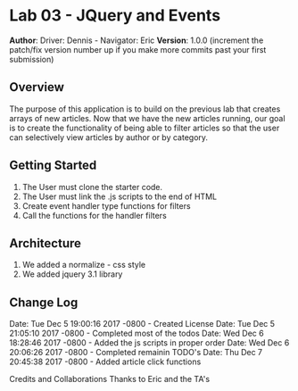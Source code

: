 # Lab 03 - JQuery and Events

**Author**: Driver: Dennis - Navigator: Eric
**Version**: 1.0.0 (increment the patch/fix version number up if you make more commits past your first submission)

## Overview
The purpose of this application is to build on the previous lab that creates arrays of new articles. Now that we have the new articles running, our goal is to create the functionality of being able to filter articles so that the user can selectively view articles by author or by category.


## Getting Started
1. The User must clone the starter code.
2. The User must link the .js scripts to the end of HTML
3. Create event handler type functions for filters
4. Call the functions for the handler filters 

## Architecture
1. We added a normalize - css style
2. We added jquery 3.1 library


## Change Log

Date:   Tue Dec 5 19:00:16 2017 -0800 - Created License
Date:   Tue Dec 5 21:05:10 2017 -0800 - Completed most of the todos
Date:   Wed Dec 6 18:28:46 2017 -0800 - Added the js scripts in proper order
Date:   Wed Dec 6 20:06:26 2017 -0800 - Completed remainin TODO's
Date:   Thu Dec 7 20:45:38 2017 -0800 - Added article click functions

Credits and Collaborations
Thanks to Eric and the TA's